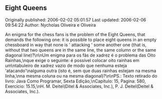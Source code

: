 ## Eight Queens <Oito Rainhas>

Originally published: 2006-02-02 05:01:57
Last updated: 2006-02-06 09:54:22
Author: Nycholas Oliveira e Oliveira

An enigma for the chess fans is the problem of the Eight Queens, that demands the following one:  it is possible to place eight queens in an empty chessboard in way that none is ' attacking ' some another one (that is, without that two queens are in the same line, the same column or the same diagonal line)?\n\nUm enigma para os fãs de xadrez é o problema das Oito Rainhas,\nque exige o seguinte: é possível colocar oito rainhas em um\ntabuleiro de xadrez vazio de modo que nenhuma esteja 'atacando'\nalguma outra (isto é, sem que duas rainhas estejam na mesma linha,\nna mesma coluna ou na mesma diagonal)?\n\nPS.: Texto retirado do livro: Java Como Programar, Sexta Edição,\nCapítulo: 15, Pagina: 580, Exercicio: 15.15,\nH. M. Deitel(Ditel & Associates, Inc.), P. J. Deitel(Deitel & Associates, Inc.).